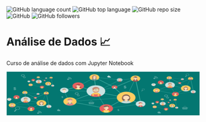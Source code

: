 ![GitHub language count](https://img.shields.io/github/languages/count/jonfisik/AnaliseDados)
![GitHub top language](https://img.shields.io/github/languages/top/jonfisik/AnaliseDados)
![GitHub repo size](https://img.shields.io/github/repo-size/jonfisik/AnaliseDados)
![GitHub](https://img.shields.io/github/license/jonfisik/AnaliseDados)
![GitHub followers](https://img.shields.io/github/followers/jonfisik?style=social)

# Análise de Dados :chart_with_upwards_trend:
 Curso de análise de dados com Jupyter Notebook
  
<p align="center">
  <img src="https://github.com/jonfisik/AnaliseDados/blob/master/imagens/analisededadosmedio.png" widht=""400>
 </p>
